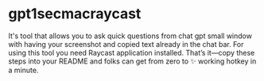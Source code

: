 # gpt1secmacraycast
It's tool that allows you to ask quick questions from chat gpt small window with having your screenshot and copied text already in the chat bar. For using this tool you need Raycast application installed. 
That’s it—copy these steps into your README and folks can get from zero to ✨ working hotkey in a minute.
